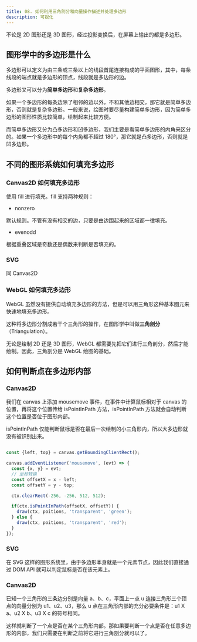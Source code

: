 ```yaml
---
title: 08. 如何利用三角剖分和向量操作描述并处理多边形
description: 可视化
---
```


不论是 2D 图形还是 3D 图形，经过投影变换后，在屏幕上输出的都是多边形。

## 图形学中的多边形是什么

多边形可以定义为由三条或三条以上的线段首尾连接构成的平面图形，其中，每条线段的端点就是多边形的顶点，线段就是多边形的边。

多边形又可以分为**简单多边形**和**复杂多边形**。

如果一个多边形的每条边除了相邻的边以外，不和其他边相交，那它就是简单多边形，否则就是复杂多边形。一般来说，绘图时要尽量构建简单多边形，因为简单多边形的图形性质比较简单，绘制起来比较方便。

而简单多边形又分为凸多边形和凹多边形，我们主要是看简单多边形的内角来区分的。如果一个多边形中的每个内角都不超过 180°，那它就是凸多边形，否则就是凹多边形。

## 不同的图形系统如何填充多边形

### Canvas2D 如何填充多边形

使用 fill 进行填充。fill 支持两种规则：

* nonzero

默认规则。不管有没有相交的边，只要是由边围起来的区域都一律填充。

* evenodd

根据重叠区域是奇数还是偶数来判断是否填充的。

### SVG

同 Canvas2D

### WebGL 如何填充多边形

WebGL 虽然没有提供自动填充多边形的方法，但是可以用三角形这种基本图元来快速地填充多边形。

这种将多边形分割成若干个三角形的操作，在图形学中叫做**三角剖分**（Triangulation）。

无论是绘制 2D 还是 3D 图形，WebGL 都需要先把它们进行三角剖分，然后才能绘制。因此，三角剖分是 WebGL 绘图的基础。

## 如何判断点在多边形内部

### Canvas2D

我们在 canvas 上添加 mousemove 事件，在事件中计算鼠标相对于 canvas 的位置，再将这个位置传给 isPointInPath 方法，isPointInPath 方法就会自动判断这个位置是否位于图形内部。

isPointInPath 仅能判断鼠标是否在最后一次绘制的小三角形内，所以大多边形就没有被识别出来。

```js

const {left, top} = canvas.getBoundingClientRect();

canvas.addEventListener('mousemove', (evt) => {
  const {x, y} = evt;
  // 坐标转换
  const offsetX = x - left;
  const offsetY = y - top;

  ctx.clearRect(-256, -256, 512, 512);

  if(ctx.isPointInPath(offsetX, offsetY)) {
    draw(ctx, poitions, 'transparent', 'green');
  } else {
    draw(ctx, poitions, 'transparent', 'red');
  }
});
```

### SVG

在 SVG 这样的图形系统里，由于多边形本身就是一个元素节点，因此我们直接通过 DOM API 就可以判定鼠标是否在该元素上。

### Canvas2D

已知一个三角形的三条边分别是向量 a、b、c，平面上一点 u 连接三角形三个顶点的向量分别为 u1、u2、u3，那么 u 点在三角形内部的充分必要条件是：u1 X a、u2 X b、u3 X c 的符号相同。

这样就判断了一个点是否在某个三角形内部。那如果要判断一个点是否在任意多边形的内部，我们只需要在判断之前将它进行三角剖分就可以了。
